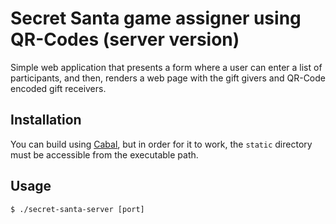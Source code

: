 # Secret Santa game assigner using QR-Codes (server version)

Simple web application that presents a form where a user can enter a list of
participants, and then, renders a web page with the gift givers and QR-Code
encoded gift receivers.

## Installation

You can build using [Cabal](http://www.haskell.org/cabal/), but in order for it
to work, the `static` directory must be accessible from the executable path.

## Usage

    $ ./secret-santa-server [port]

